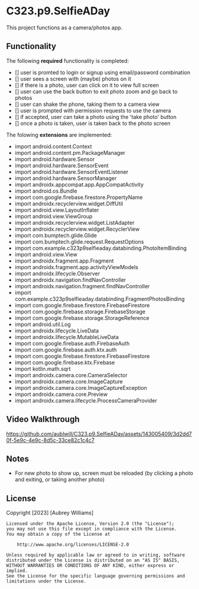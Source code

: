 # C323.p9.SelfieADay
This project functions as a camera/photos app.

## Functionality 
The following **required** functionality is completed:
* [] user is promted to login or signup using email/password combination
* [] user sees a screen with (maybe) photos on it
* [] if there is a photo, user can click on it to view full screen
* [] user can use the back button to exit photo zoom and go back to photos
* [] user can shake the phone, taking them to a camera view
* [] user is prompted with permission requests to use the camera
* [] if accepted, user can take a photo using the 'take photo' button
* [] once a photo is taken, user is taken back to the photo screen

The folowing **extensions** are implemented:

* import android.content.Context
* import android.content.pm.PackageManager
* import android.hardware.Sensor
* import android.hardware.SensorEvent
* import android.hardware.SensorEventListener
* import android.hardware.SensorManager
* import androidx.appcompat.app.AppCompatActivity
* import android.os.Bundle
* import com.google.firebase.firestore.PropertyName
* import androidx.recyclerview.widget.DiffUtil
* import android.view.LayoutInflater
* import android.view.ViewGroup
* import androidx.recyclerview.widget.ListAdapter
* import androidx.recyclerview.widget.RecyclerView
* import com.bumptech.glide.Glide
* import com.bumptech.glide.request.RequestOptions
* import com.example.c323p9selfieaday.databinding.PhotoItemBinding
* import android.view.View
* import androidx.fragment.app.Fragment
* import androidx.fragment.app.activityViewModels
* import androidx.lifecycle.Observer
* import androidx.navigation.findNavController
* import androidx.navigation.fragment.findNavController
* import com.example.c323p9selfieaday.databinding.FragmentPhotosBinding
* import com.google.firebase.firestore.FirebaseFirestore
* import com.google.firebase.storage.FirebaseStorage
* import com.google.firebase.storage.StorageReference
* import android.util.Log
* import androidx.lifecycle.LiveData
* import androidx.lifecycle.MutableLiveData
* import com.google.firebase.auth.FirebaseAuth
* import com.google.firebase.auth.ktx.auth
* import com.google.firebase.firestore.FirebaseFirestore
* import com.google.firebase.ktx.Firebase
* import kotlin.math.sqrt
* import androidx.camera.core.CameraSelector
* import androidx.camera.core.ImageCapture
* import androidx.camera.core.ImageCaptureException
* import androidx.camera.core.Preview
* import androidx.camera.lifecycle.ProcessCameraProvider
  
## Video Walkthrough 




https://github.com/aublwill/C323.p9.SelfieADay/assets/143005409/3d2dd70f-5e9c-4e9c-8d5c-33ce82c1c4c7



## Notes
* For new photo to show up, screen must be reloaded (by clicking a photo and exiting, or taking another photo)

## License
Copyright [2023] [Aubrey Williams]

    Licensed under the Apache License, Version 2.0 (the "License");
    you may not use this file except in compliance with the License.
    You may obtain a copy of the License at

        http://www.apache.org/licenses/LICENSE-2.0

    Unless required by applicable law or agreed to in writing, software
    distributed under the License is distributed on an "AS IS" BASIS,
    WITHOUT WARRANTIES OR CONDITIONS OF ANY KIND, either express or implied.
    See the License for the specific language governing permissions and
    limitations under the License.
